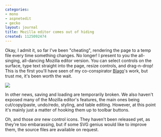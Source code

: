 ```yaml
---
categories:
- mono
- aspnetedit
- gecko
layout: journal
title: Mozilla editor comes out of hiding
created: 1125092474
---
```

Okay, I admit it, so far I've been "cheating", rendering the page to a temp file every time something changes. No longer! I present to you the all-singing, all-dancing Mozilla editor version. You can select controls on the surface, type text straight into the page, resize controls, and drag-n-drop! This is the first you'll have seen of my co-conspirator <a href="http://www.dachev.com/blog/">Blago</a>'s work, but trust me, it's been worth the wait.

<a href="http://mjhutchinson.com/files/images/MonoScreenshots/AspNetEdit3.png"><img src="http://mjhutchinson.com/files/images/MonoScreenshots/AspNetEdit3-t.png"/></a>

In other news, saving and loading are temporarily broken. We also haven't exposed many of the Mozilla editor's features, the main ones being cut/copy/paste, undo/redo, styling, and table editing. However, at this point it's mainly just a matter of hooking them up to toolbar buttons.

Oh, and those <em>are</em> new control icons. They haven't been released yet, as they're too embarassing, but if some SVG genius would like to improve them, the source files are available on request.
<!--break-->
